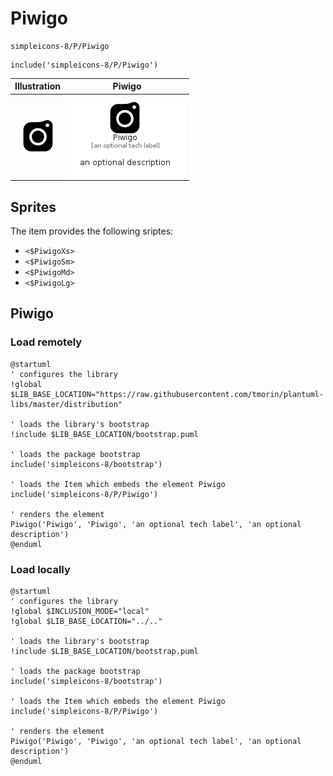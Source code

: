 # Piwigo


```text
simpleicons-8/P/Piwigo
```

```text
include('simpleicons-8/P/Piwigo')
```



| Illustration | Piwigo |
| :---: | :---: |
| ![illustration for Illustration](../../simpleicons-8/P/Piwigo.png) | ![illustration for Piwigo](../../simpleicons-8/P/Piwigo.Local.png) |



## Sprites
The item provides the following sriptes:

- `<$PiwigoXs>`
- `<$PiwigoSm>`
- `<$PiwigoMd>`
- `<$PiwigoLg>`





## Piwigo

### Load remotely
```plantuml
@startuml
' configures the library
!global $LIB_BASE_LOCATION="https://raw.githubusercontent.com/tmorin/plantuml-libs/master/distribution"

' loads the library's bootstrap
!include $LIB_BASE_LOCATION/bootstrap.puml

' loads the package bootstrap
include('simpleicons-8/bootstrap')

' loads the Item which embeds the element Piwigo
include('simpleicons-8/P/Piwigo')

' renders the element
Piwigo('Piwigo', 'Piwigo', 'an optional tech label', 'an optional description')
@enduml
```

### Load locally
```plantuml
@startuml
' configures the library
!global $INCLUSION_MODE="local"
!global $LIB_BASE_LOCATION="../.."

' loads the library's bootstrap
!include $LIB_BASE_LOCATION/bootstrap.puml

' loads the package bootstrap
include('simpleicons-8/bootstrap')

' loads the Item which embeds the element Piwigo
include('simpleicons-8/P/Piwigo')

' renders the element
Piwigo('Piwigo', 'Piwigo', 'an optional tech label', 'an optional description')
@enduml
```

